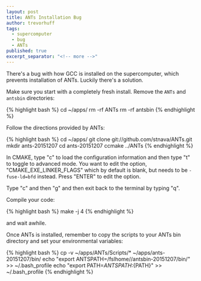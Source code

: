 ```yaml
---
layout: post
title: ANTs Installation Bug
author: trevorhuff
tags: 
  - supercomputer
  - bug
  - ANTs
published: true
excerpt_separator: "<!-- more -->"
---
```


There's a bug with how GCC is installed on the supercomputer, which prevents installation of ANTs. Luckily there's a solution.

<!-- more -->

Make sure you start with a completely fresh install. Remove the `ANTs` and `antsbin` directories:

{% highlight bash %}
cd ~/apps/
rm -rf ANTs
rm -rf antsbin
{% endhighlight %}

Follow the directions provided by ANTs:

{% highlight bash %}
cd ~/apps/
git clone git://github.com/stnava/ANTs.git
mkdir ants-20151207
cd ants-20151207
ccmake ../ANTs
{% endhighlight %}

In CMAKE, type "c" to load the configuration information and then type "t" to toggle to advanced mode. You want to edit the option, "CMAKE\_EXE\_LINKER\_FLAGS" which by default is blank, but needs to be `-fuse-ld=bfd` instead. Press "ENTER" to edit the option.

Type "c" and then "g" and then exit back to the terminal by typing "q".

Compile your code:

{% highlight bash %}
make -j 4
{% endhighlight %}

and wait awhile.

Once ANTs is installed, remember to copy the scripts to your ANTs bin directory and set your environmental variables:

{% highlight bash %}
cp -v ~/apps/ANTs/Scripts/* ~/apps/ants-20151207/bin/
echo "export ANTSPATH=/fslhome/<USERNAME>/antsbin-20151207/bin/" >> ~/.bash_profile
echo "export PATH=${ANTSPATH}:${PATH}" >> ~/.bash_profile
{% endhighlight %}